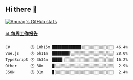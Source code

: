 ## Hi there 👋

[![Anurag's GitHub stats](https://github-readme-stats-orilights.vercel.app/api?username=orilights)](https://github.com/anuraghazra/github-readme-stats)

<!--
**OriLight152/OriLight152** is a ✨ _special_ ✨ repository because its `README.md` (this file) appears on your GitHub profile.

Here are some ideas to get you started:

- 🔭 I’m currently working on ...
- 🌱 I’m currently learning ...
- 👯 I’m looking to collaborate on ...
- 🤔 I’m looking for help with ...
- 💬 Ask me about ...
- 📫 How to reach me: ...
- 😄 Pronouns: ...
- ⚡ Fun fact: ...
-->

<!-- waka-box start -->
#### <a href="https://gist.github.com/92c8d5b388768c10efcba86e82b7c4fb" target="_blank">📊 每周工作报告</a>
```text
C#         🕓 10h15m ████████████▌░░░░░░░░░░░░░░ 46.4%
Vue.js     🕓 6h11m  ███████▌░░░░░░░░░░░░░░░░░░░ 28.0%
TypeScript 🕓 3h34m  ████▎░░░░░░░░░░░░░░░░░░░░░░ 16.2%
Other      🕓 38m    ▊░░░░░░░░░░░░░░░░░░░░░░░░░░  2.9%
JSON       🕓 31m    ▋░░░░░░░░░░░░░░░░░░░░░░░░░░  2.4%
```
<!-- Powered by https://github.com/journey-ad/waka-box-go . -->
<!-- waka-box end -->
